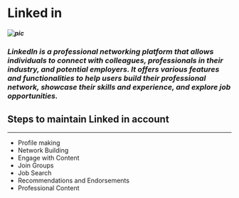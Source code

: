 #  Linked in


##### ![pic](https://github.com/Annie-anu/README/assets/96071910/819766b0-0837-4ea6-8db8-2f61cede4df8)


### _LinkedIn is a professional networking platform that allows individuals to connect with colleagues, professionals in their industry, and potential employers. It offers various features and functionalities to help users build their professional network, showcase their skills and experience, and explore job opportunities._


## Steps to maintain Linked in account
---

* Profile making
* Network Building
* Engage with Content
* Join Groups
* Job Search
* Recommendations and Endorsements
* Professional Content

